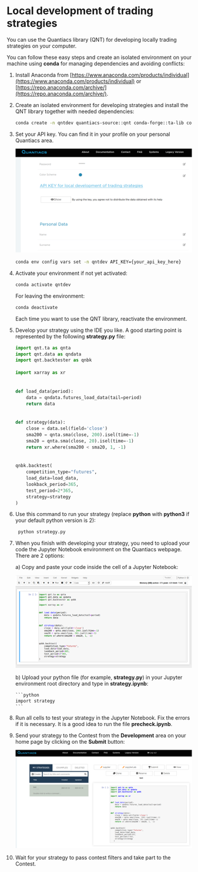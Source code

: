 # Local development of trading strategies

You can use the Quantiacs library (QNT) for developing locally trading strategies on your computer.

You can follow these easy steps and create an isolated environment on your machine using **conda** for managing dependencies and avoiding conflicts:

1. Install Anaconda from [https://www.anaconda.com/products/individual](https://www.anaconda.com/products/individual) or [https://repo.anaconda.com/archive/](https://repo.anaconda.com/archive/).
2. Create an isolated environment for developing strategies and install the QNT library together with needed dependencies:
    ```bash
    conda create -n qntdev quantiacs-source::qnt conda-forge::ta-lib conda-forge::dash=1.18 python=3.7
    ```
3. Set your API key. You can find it in your profile on your personal Quantiacs area.

   ![key](./pictures/key.png)

    ```bash
    conda env config vars set -n qntdev API_KEY={your_api_key_here}
    ```

4. Activate your environment if not yet activated:
   ```bash
   conda activate qntdev
   ```
   For leaving the environment:
   ```bash
   conda deactivate
   ```
   Each time you want to use the QNT library, reactivate the environment.


5. Develop your strategy using the IDE you like. A good starting point is represented by the following **strategy.py** file:

   ```python
   import qnt.ta as qnta
   import qnt.data as qndata
   import qnt.backtester as qnbk
   
   import xarray as xr
   
   
   def load_data(period):
       data = qndata.futures_load_data(tail=period)
       return data
   
   
   def strategy(data):
       close = data.sel(field='close')
       sma200 = qnta.sma(close, 200).isel(time=-1)
       sma20 = qnta.sma(close, 20).isel(time=-1)
       return xr.where(sma200 < sma20, 1, -1)
   
   
   qnbk.backtest(
       competition_type="futures",
       load_data=load_data,
       lookback_period=365,
       test_period=2*365,
       strategy=strategy
   )
   ```

6. Use this command to run your strategy (replace **python** with **python3** if your default python version is 2):
   ```bash
    python strategy.py
   ```

7. When you finish with developing your strategy, you need to upload 
your code the Jupyter Notebook environment on the Quantiacs webpage. There are 2 options:

    a) Copy and paste your code inside the cell of a Jupyter Notebook:
    
    ![nb](./pictures/notebook.png)

    b) Upload your python file (for example, **strategy.py**) in your Jupyter environment root directory and type in **strategy.ipynb**:

       ```python
       import strategy
       ```

8. Run all cells to test your strategy in the Jupyter Notebook. Fix the errors if it is necessary. It is a good idea to run the file **precheck.ipynb**. 

9. Send your strategy to the Contest from the **Development** area on your home page by clicking on the **Submit** button:

   ![submit](./pictures/submit.png)


10. Wait for your strategy to pass contest filters and take part to the Contest.
